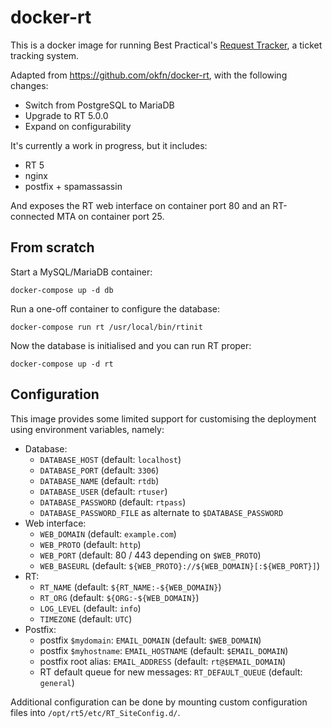 docker-rt
=========

This is a docker image for running Best Practical's
[Request Tracker](https://bestpractical.com/request-tracker),
a ticket tracking system.

Adapted from <https://github.com/okfn/docker-rt>, with the following changes:

- Switch from PostgreSQL to MariaDB
- Upgrade to RT 5.0.0
- Expand on configurability

It's currently a work in progress, but it includes:

- RT 5
- nginx
- postfix + spamassassin

And exposes the RT web interface on container port 80
and an RT-connected MTA on container port 25.

From scratch
------------

Start a MySQL/MariaDB container:

    docker-compose up -d db

Run a one-off container to configure the database:

    docker-compose run rt /usr/local/bin/rtinit

Now the database is initialised and you can run RT proper:

    docker-compose up -d rt

Configuration
-------------

This image provides some limited support for customising the deployment using
environment variables, namely:

- Database:
	- `DATABASE_HOST` (default: `localhost`)
	- `DATABASE_PORT` (default: `3306`)
	- `DATABASE_NAME` (default: `rtdb`)
	- `DATABASE_USER` (default: `rtuser`)
	- `DATABASE_PASSWORD` (default: `rtpass`)
	- `DATABASE_PASSWORD_FILE` as alternate to `$DATABASE_PASSWORD`
- Web interface:
	- `WEB_DOMAIN` (default: `example.com`)
	- `WEB_PROTO` (default: `http`)
	- `WEB_PORT` (default: 80 / 443 depending on `$WEB_PROTO`)
	- `WEB_BASEURL` (default: `${WEB_PROTO}://${WEB_DOMAIN}[:${WEB_PORT}]`)
- RT:
	- `RT_NAME` (default: `${RT_NAME:-${WEB_DOMAIN}`)
	- `RT_ORG` (default: `${ORG:-${WEB_DOMAIN}`)
	- `LOG_LEVEL` (default: `info`)
	- `TIMEZONE` (default: `UTC`)
- Postfix:
	- postfix `$mydomain`: `EMAIL_DOMAIN` (default: `$WEB_DOMAIN`)
	- postfix `$myhostname`: `EMAIL_HOSTNAME` (default: `$EMAIL_DOMAIN`)
	- postfix root alias: `EMAIL_ADDRESS` (default: `rt@$EMAIL_DOMAIN`)
	- RT default queue for new messages: `RT_DEFAULT_QUEUE` (default: `general`)

Additional configuration can be done by mounting custom configuration
files into `/opt/rt5/etc/RT_SiteConfig.d/`.
